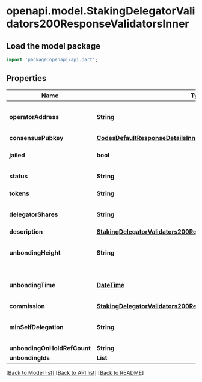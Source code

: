 # openapi.model.StakingDelegatorValidators200ResponseValidatorsInner

## Load the model package
```dart
import 'package:openapi/api.dart';
```

## Properties
Name | Type | Description | Notes
------------ | ------------- | ------------- | -------------
**operatorAddress** | **String** | operator_address defines the address of the validator's operator; bech encoded in JSON. | [optional] 
**consensusPubkey** | [**CodesDefaultResponseDetailsInner**](CodesDefaultResponseDetailsInner.md) |  | [optional] 
**jailed** | **bool** | jailed defined whether the validator has been jailed from bonded status or not. | [optional] 
**status** | **String** | status is the validator status (bonded/unbonding/unbonded). | [optional] [default to 'BOND_STATUS_UNSPECIFIED']
**tokens** | **String** | tokens define the delegated tokens (incl. self-delegation). | [optional] 
**delegatorShares** | **String** | delegator_shares defines total shares issued to a validator's delegators. | [optional] 
**description** | [**StakingDelegatorValidators200ResponseValidatorsInnerDescription**](StakingDelegatorValidators200ResponseValidatorsInnerDescription.md) |  | [optional] 
**unbondingHeight** | **String** | unbonding_height defines, if unbonding, the height at which this validator has begun unbonding. | [optional] 
**unbondingTime** | [**DateTime**](DateTime.md) | unbonding_time defines, if unbonding, the min time for the validator to complete unbonding. | [optional] 
**commission** | [**StakingDelegatorValidators200ResponseValidatorsInnerCommission**](StakingDelegatorValidators200ResponseValidatorsInnerCommission.md) |  | [optional] 
**minSelfDelegation** | **String** | min_self_delegation is the validator's self declared minimum self delegation.  Since: cosmos-sdk 0.46 | [optional] 
**unbondingOnHoldRefCount** | **String** |  | [optional] 
**unbondingIds** | **List<String>** |  | [optional] [default to const []]

[[Back to Model list]](../README.md#documentation-for-models) [[Back to API list]](../README.md#documentation-for-api-endpoints) [[Back to README]](../README.md)


